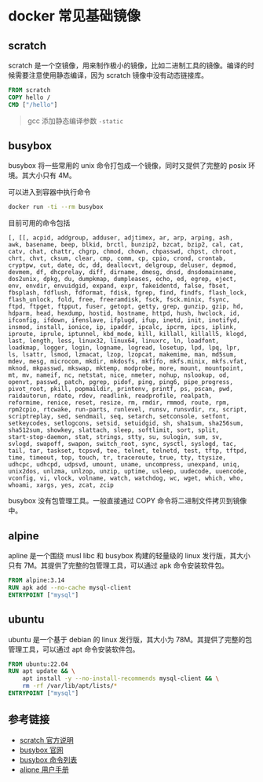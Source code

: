 # docker 常见基础镜像

## scratch

scratch 是一个空镜像，用来制作极小的镜像，比如二进制工具的镜像。编译的时候需要注意使用静态编译，因为 scratch 镜像中没有动态链接库。

```dockerfile
FROM scratch
COPY hello /
CMD ["/hello"]
```

> gcc 添加静态编译参数 `-static`

## busybox

busybox 将一些常用的 unix 命令打包成一个镜像，同时又提供了完整的 posix 环境。其大小只有 4M。

可以进入到容器中执行命令

```sh
docker run -ti --rm busybox
```

目前可用的命令包括

```plain
[, [[, acpid, addgroup, adduser, adjtimex, ar, arp, arping, ash,
awk, basename, beep, blkid, brctl, bunzip2, bzcat, bzip2, cal, cat,
catv, chat, chattr, chgrp, chmod, chown, chpasswd, chpst, chroot,
chrt, chvt, cksum, clear, cmp, comm, cp, cpio, crond, crontab,
cryptpw, cut, date, dc, dd, deallocvt, delgroup, deluser, depmod,
devmem, df, dhcprelay, diff, dirname, dmesg, dnsd, dnsdomainname,
dos2unix, dpkg, du, dumpkmap, dumpleases, echo, ed, egrep, eject,
env, envdir, envuidgid, expand, expr, fakeidentd, false, fbset,
fbsplash, fdflush, fdformat, fdisk, fgrep, find, findfs, flash_lock,
flash_unlock, fold, free, freeramdisk, fsck, fsck.minix, fsync,
ftpd, ftpget, ftpput, fuser, getopt, getty, grep, gunzip, gzip, hd,
hdparm, head, hexdump, hostid, hostname, httpd, hush, hwclock, id,
ifconfig, ifdown, ifenslave, ifplugd, ifup, inetd, init, inotifyd,
insmod, install, ionice, ip, ipaddr, ipcalc, ipcrm, ipcs, iplink,
iproute, iprule, iptunnel, kbd_mode, kill, killall, killall5, klogd,
last, length, less, linux32, linux64, linuxrc, ln, loadfont,
loadkmap, logger, login, logname, logread, losetup, lpd, lpq, lpr,
ls, lsattr, lsmod, lzmacat, lzop, lzopcat, makemime, man, md5sum,
mdev, mesg, microcom, mkdir, mkdosfs, mkfifo, mkfs.minix, mkfs.vfat,
mknod, mkpasswd, mkswap, mktemp, modprobe, more, mount, mountpoint,
mt, mv, nameif, nc, netstat, nice, nmeter, nohup, nslookup, od,
openvt, passwd, patch, pgrep, pidof, ping, ping6, pipe_progress,
pivot_root, pkill, popmaildir, printenv, printf, ps, pscan, pwd,
raidautorun, rdate, rdev, readlink, readprofile, realpath,
reformime, renice, reset, resize, rm, rmdir, rmmod, route, rpm,
rpm2cpio, rtcwake, run-parts, runlevel, runsv, runsvdir, rx, script,
scriptreplay, sed, sendmail, seq, setarch, setconsole, setfont,
setkeycodes, setlogcons, setsid, setuidgid, sh, sha1sum, sha256sum,
sha512sum, showkey, slattach, sleep, softlimit, sort, split,
start-stop-daemon, stat, strings, stty, su, sulogin, sum, sv,
svlogd, swapoff, swapon, switch_root, sync, sysctl, syslogd, tac,
tail, tar, taskset, tcpsvd, tee, telnet, telnetd, test, tftp, tftpd,
time, timeout, top, touch, tr, traceroute, true, tty, ttysize,
udhcpc, udhcpd, udpsvd, umount, uname, uncompress, unexpand, uniq,
unix2dos, unlzma, unlzop, unzip, uptime, usleep, uudecode, uuencode,
vconfig, vi, vlock, volname, watch, watchdog, wc, wget, which, who,
whoami, xargs, yes, zcat, zcip
```

busybox 没有包管理工具。一般直接通过 COPY 命令将二进制文件拷贝到镜像中。

## alpine

apline 是一个围绕 musl libc 和 busybox 构建的轻量级的 linux 发行版，其大小只有 7M。其提供了完整的包管理工具，可以通过 apk 命令安装软件包。

```dockerfile
FROM alpine:3.14
RUN apk add --no-cache mysql-client
ENTRYPOINT ["mysql"]
```

## ubuntu

ubuntu 是一个基于 debian 的 linux 发行版，其大小为 78M。其提供了完整的包管理工具，可以通过 apt 命令安装软件包。

```dockerfile
FROM ubuntu:22.04
RUN apt update && \
    apt install -y --no-install-recommends mysql-client && \
    rm -rf /var/lib/apt/lists/*
ENTRYPOINT ["mysql"]
```

## 参考链接

- [scratch 官方说明](https://hub.docker.com/_/scratch)
- [busybox 官网](https://busybox.net/about.html)
- [busybox 命令列表](https://busybox.net/downloads/BusyBox.html)
- [alipne 用户手册](https://docs.alpinelinux.org/user-handbook/0.1a/index.html)

